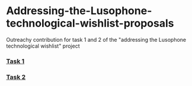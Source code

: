 # Addressing-the-Lusophone-technological-wishlist-proposals
Outreachy contribution for task 1 and 2 of the "addressing the Lusophone technological wishlist" project

### [Task 1](https://github.com/Alwoch/Addressing-the-Lusophone-technological-wishlist-proposals/tree/main/task1)
### [Task 2](https://github.com/Alwoch/Addressing-the-Lusophone-technological-wishlist-proposals/tree/main/task_2)
